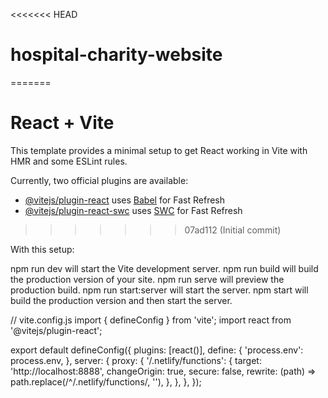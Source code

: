 <<<<<<< HEAD
# hospital-charity-website
=======
# React + Vite

This template provides a minimal setup to get React working in Vite with HMR and some ESLint rules.

Currently, two official plugins are available:

- [@vitejs/plugin-react](https://github.com/vitejs/vite-plugin-react/blob/main/packages/plugin-react/README.md) uses [Babel](https://babeljs.io/) for Fast Refresh
- [@vitejs/plugin-react-swc](https://github.com/vitejs/vite-plugin-react-swc) uses [SWC](https://swc.rs/) for Fast Refresh
>>>>>>> 07ad112 (Initial commit)


With this setup:

npm run dev will start the Vite development server.
npm run build will build the production version of your site.
npm run serve will preview the production build.
npm run start:server will start the server.
npm start will build the production version and then start the server.



// vite.config.js
import { defineConfig } from 'vite';
import react from '@vitejs/plugin-react';

export default defineConfig({
  plugins: [react()],
  define: {
    'process.env': process.env,
  },
  server: {
    proxy: {
      '/.netlify/functions': {
        target: 'http://localhost:8888',
        changeOrigin: true,
        secure: false,
        rewrite: (path) => path.replace(/^\/.netlify\/functions/, ''),
      },
    },
  },
});
